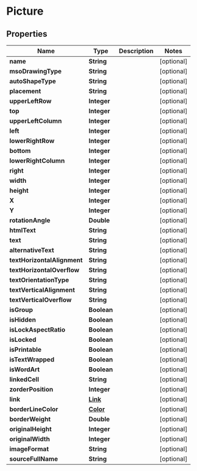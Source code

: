 
# Picture

## Properties
Name | Type | Description | Notes
------------ | ------------- | ------------- | -------------
**name** | **String** |  |  [optional]
**msoDrawingType** | **String** |  |  [optional]
**autoShapeType** | **String** |  |  [optional]
**placement** | **String** |  |  [optional]
**upperLeftRow** | **Integer** |  |  [optional]
**top** | **Integer** |  |  [optional]
**upperLeftColumn** | **Integer** |  |  [optional]
**left** | **Integer** |  |  [optional]
**lowerRightRow** | **Integer** |  |  [optional]
**bottom** | **Integer** |  |  [optional]
**lowerRightColumn** | **Integer** |  |  [optional]
**right** | **Integer** |  |  [optional]
**width** | **Integer** |  |  [optional]
**height** | **Integer** |  |  [optional]
**X** | **Integer** |  |  [optional]
**Y** | **Integer** |  |  [optional]
**rotationAngle** | **Double** |  |  [optional]
**htmlText** | **String** |  |  [optional]
**text** | **String** |  |  [optional]
**alternativeText** | **String** |  |  [optional]
**textHorizontalAlignment** | **String** |  |  [optional]
**textHorizontalOverflow** | **String** |  |  [optional]
**textOrientationType** | **String** |  |  [optional]
**textVerticalAlignment** | **String** |  |  [optional]
**textVerticalOverflow** | **String** |  |  [optional]
**isGroup** | **Boolean** |  |  [optional]
**isHidden** | **Boolean** |  |  [optional]
**isLockAspectRatio** | **Boolean** |  |  [optional]
**isLocked** | **Boolean** |  |  [optional]
**isPrintable** | **Boolean** |  |  [optional]
**isTextWrapped** | **Boolean** |  |  [optional]
**isWordArt** | **Boolean** |  |  [optional]
**linkedCell** | **String** |  |  [optional]
**zorderPosition** | **Integer** |  |  [optional]
**link** | [**Link**](Link.md) |  |  [optional]
**borderLineColor** | [**Color**](Color.md) |  |  [optional]
**borderWeight** | **Double** |  |  [optional]
**originalHeight** | **Integer** |  |  [optional]
**originalWidth** | **Integer** |  |  [optional]
**imageFormat** | **String** |  |  [optional]
**sourceFullName** | **String** |  |  [optional]



